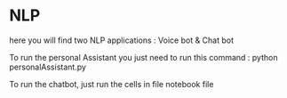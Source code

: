 # NLP
here you will find two NLP applications : Voice bot &amp; Chat bot

To run the personal Assistant you just need to run this command : 
python personalAssistant.py

To run the chatbot, just run the cells in file notebook file
